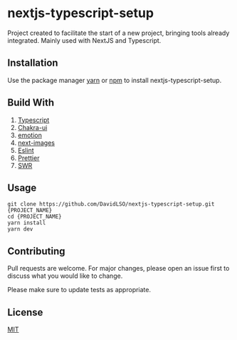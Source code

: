 # nextjs-typescript-setup

Project created to facilitate the start of a new project, bringing tools already integrated. Mainly used with NextJS and Typescript.

## Installation

Use the package manager [yarn](https://yarnpkg.com/) or [npm](https://www.npmjs.com/) to install nextjs-typescript-setup.

## Build With

1. [Typescript](https://www.typescriptlang.org/)
2. [Chakra-ui](https://chakra-ui.com/)
3. [emotion](https://emotion.sh/docs/styled)
4. [next-images](https://github.com/twopluszero/next-images)
5. [Eslint](https://eslint.org/)
6. [Prettier](https://prettier.io/)
7. [SWR](https://swr.vercel.app/)

## Usage

```
git clone https://github.com/DavidLSO/nextjs-typescript-setup.git {PROJECT_NAME}
cd {PROJECT_NAME}
yarn install
yarn dev
```

## Contributing

Pull requests are welcome. For major changes, please open an issue first to discuss what you would like to change.

Please make sure to update tests as appropriate.

## License

[MIT](https://choosealicense.com/licenses/mit/)
